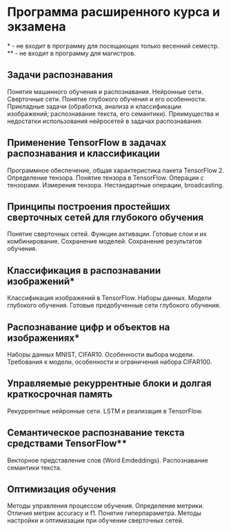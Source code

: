 # Программа расширенного курса и экзамена
\* - не входит в программу для посещающих только весенний семестр.
\*\* - не входит в программу для магистров.

## Задачи распознавания
Понятия машинного обучения и распознавания.
Нейронные сети. Сверточные сети. Понятие глубокого обучения и его особенности.
Прикладные задачи (обработка, анализа и классификации изображений; распознавание текста, его семантики).
Преимущества и недостатки использования нейросетей в задачах распознавания.

## Применение TensorFlow в задачах распознавания и классификации
Программное обеспечение, общая характеристика пакета TensorFlow 2.
Определение тензора. Понятие тензора в TensorFlow. Операции с тензорами. Измерения тензора. Нестандартные операции, broadcasting.

## Принципы построения простейших сверточных сетей для глубокого обучения
Понятие сверточных сетей. Функции активации. Готовые слои и их комбинирование. Сохранение моделей. Сохранение результатов обучения.

## Классификация в распознавании изображений*
Классификация изображений в TensorFlow. Наборы данных. Модели глубокого обучения. Готовые предобученные сети глубокого обучения.

## Распознавание цифр и объектов на изображениях*
Наборы данных MNIST, CIFAR10. Особенности выбора модели. Требования к модели, особенности и ограничения набора CIFAR100.

## Управляемые рекуррентные блоки и долгая краткосрочная память
Рекуррентные нейронные сети. LSTM и реализация в TensorFlow.

## Семантическое распознавание текста средствами TensorFlow**
Векторное представление слов (Word Emdeddings). Распознавание семантики текста.

## Оптимизация обучения
Методы управления процессом обучения.
Определение метрики. Отличия метрик accuracy и f1.
Понятие гиперпараметра.
Методы настройки и оптимизации при обучении сверточных сетей.

